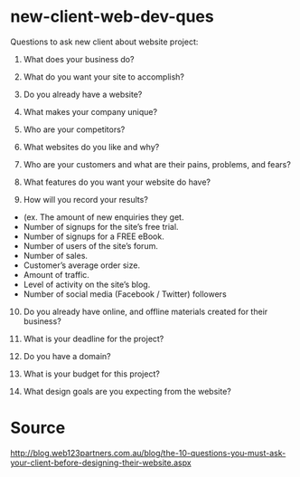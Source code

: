 # new-client-web-dev-ques
Questions to ask new client about website project:

1. What does your business do?

2. What do you want your site to accomplish?

3. Do you already have a website?

4. What makes your company unique?

5. Who are your competitors?

6. What websites do you like and why?

7. Who are your customers and what are their pains, problems, and fears?

8. What features do you want your website do have?

9. How will you record your results? 
- (ex. The amount of new enquiries they get.
-	Number of signups for the site’s free trial.
-	Number of signups for a FREE eBook.
-	Number of users of the site’s forum.
-	Number of sales.
-	Customer’s average order size.
-	Amount of traffic.
-	Level of activity on the site’s blog.
-	Number of social media (Facebook / Twitter) followers


10. Do you already have online, and offline materials created for their business?

11. What is your deadline for the project?

12. Do you have a domain?

13. What is your budget for this project?

14. What design goals are you expecting from the website?

# Source
http://blog.web123partners.com.au/blog/the-10-questions-you-must-ask-your-client-before-designing-their-website.aspx
